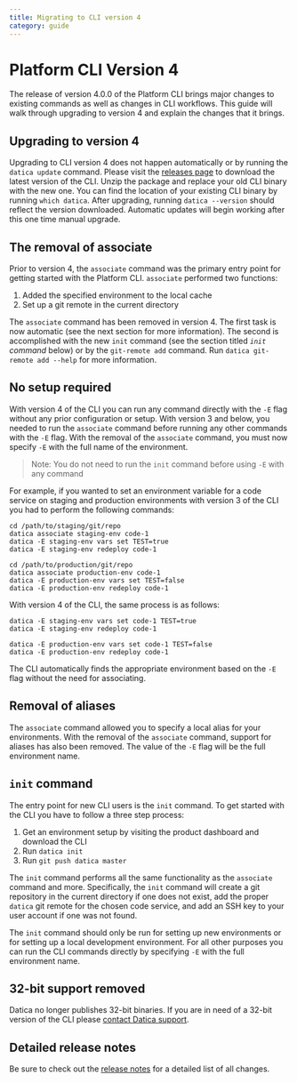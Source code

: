 ```yaml
---
title: Migrating to CLI version 4
category: guide
---
```


# Platform CLI Version 4

The release of version 4.0.0 of the Platform CLI brings major changes to existing commands as well as changes in CLI workflows. This guide will walk through upgrading to version 4 and explain the changes that it brings.

## Upgrading to version 4

Upgrading to CLI version 4 does not happen automatically or by running the `datica update` command. Please visit the [releases page](https://github.com/daticahealth/cli/releases) to download the latest version of the CLI. Unzip the package and replace your old CLI binary with the new one. You can find the location of your existing CLI binary by running `which datica`. After upgrading, running `datica --version` should reflect the version downloaded. Automatic updates will begin working after this one time manual upgrade.

## The removal of associate

Prior to version 4, the `associate` command was the primary entry point for getting started with the Platform CLI. `associate` performed two functions:

1. Added the specified environment to the local cache
1. Set up a git remote in the current directory

The `associate` command has been removed in version 4. The first task is now automatic (see the next section for more information). The second is accomplished with the new `init` command (see the section titled _`init` command_ below) or by the `git-remote add` command. Run `datica git-remote add --help` for more information.

## No setup required

With version 4 of the CLI you can run any command directly with the `-E` flag without any prior configuration or setup. With version 3 and below, you needed to run the `associate` command before running any other commands with the `-E` flag. With the removal of the `associate` command, you must now specify `-E` with the full name of the environment.

> Note: You do not need to run the `init` command before using `-E` with any command

For example, if you wanted to set an environment variable for a code service on staging and production environments with version 3 of the CLI you had to perform the following commands:

```
cd /path/to/staging/git/repo
datica associate staging-env code-1
datica -E staging-env vars set TEST=true
datica -E staging-env redeploy code-1

cd /path/to/production/git/repo
datica associate production-env code-1
datica -E production-env vars set TEST=false
datica -E production-env redeploy code-1
```

With version 4 of the CLI, the same process is as follows:

```
datica -E staging-env vars set code-1 TEST=true
datica -E staging-env redeploy code-1

datica -E production-env vars set code-1 TEST=false
datica -E production-env redeploy code-1
```

The CLI automatically finds the appropriate environment based on the `-E` flag without the need for associating.

## Removal of aliases

The `associate` command allowed you to specify a local alias for your environments. With the removal of the `associate` command, support for aliases has also been removed. The value of the `-E` flag will be the full environment name.

## `init` command

The entry point for new CLI users is the `init` command. To get started with the CLI you have to follow a three step process:

1. Get an environment setup by visiting the product dashboard and download the CLI
1. Run `datica init`
1. Run `git push datica master`

The `init` command performs all the same functionality as the `associate` command and more. Specifically, the `init` command will create a git repository in the current directory if one does not exist, add the proper `datica` git remote for the chosen code service, and add an SSH key to your user account if one was not found.

The `init` command should only be run for setting up new environments or for setting up a local development environment. For all other purposes you can run the CLI commands directly by specifying `-E` with the full environment name.

## 32-bit support removed

Datica no longer publishes 32-bit binaries. If you are in need of a 32-bit version of the CLI please [contact Datica support](https://datica.com/support).

## Detailed release notes

Be sure to check out the [release notes](https://github.com/daticahealth/cli/releases/tag/4.0.0) for a detailed list of all changes.
